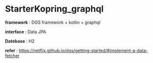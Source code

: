 # StarterKopring_graphql
<b>framework</b> : DGS framework + kotlin + graphql

<b>interface</b> : Data JPA

<b>Datebase</b>  : H2 


<b>refer</b>   : https://netflix.github.io/dgs/getting-started/#implement-a-data-fetcher

